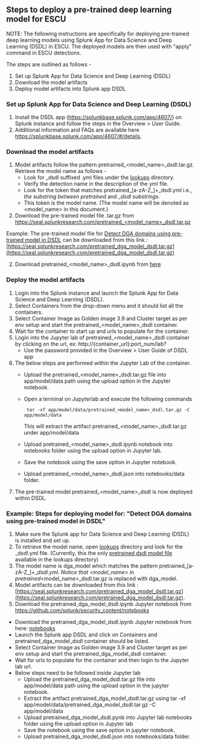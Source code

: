 ## Steps to deploy a pre-trained deep learning model for ESCU

NOTE: The following instructions are specifically for deploying pre-trained deep learning models using Splunk App for Data Science and Deep Learning (DSDL) in ESCU.  The deployed models are then used with "apply" command in ESCU detections.

The steps are outlined as follows -
1. Set up Splunk App for Data Science and Deep Learning (DSDL)
2. Download the model artifacts
3. Deploy model artifacts into Splunk app DSDL

### Set up Splunk App for Data Science and Deep Learning (DSDL)
1. Install the DSDL app (https://splunkbase.splunk.com/app/4607/) on Splunk instance and follow the steps in the Overview > User Guide.
2. Additional information and FAQs are available here https://splunkbase.splunk.com/app/4607/#/details.

### Download the model artifacts
1. Model artifacts follow the pattern pretrained_<model_name>_dsdl.tar.gz. Retrieve the model name as follows -
   * Look for _dsdl suffixed .yml files under the [lookups](https://github.com/splunk/security_content/tree/develop/lookups) directory. 
   * Verify the detection name in the description of the yml file.
   * Look for the token that matches pretrained_[a-zA-Z_]+_dsdl.yml i.e., _the substring between pretrained_ and __dsdl substrings._
   * This token is the model name.
    (The model name will be denoted as <model_name> in this document.)
2. Download the pre-trained model file .tar.gz from https://seal.splunkresearch.com/pretrained_<model_name>_dsdl.tar.gz

 Example: The pre-trained model file for [Detect DGA domains using pre-trained model in DSDL](https://github.com/splunk/security_content/blob/develop/detections/experimental/network/detect_dga_domains_using_pretrained_model_in_dsdl.yml) can be downloaded from this link : [https://seal.splunkresearch.com/pretrained_dga_model_dsdl.tar.gz](https://seal.splunkresearch.com/pretrained_dga_model_dsdl.tar.gz)

2. Download pretrained_<model_name>_dsdl.ipynb from [here](https://github.com/splunk/security_content/tree/develop/notebooks)

### Deploy the model artifacts

1. Login into the Splunk instance and launch the Splunk App for Data Science and Deep Learning (DSDL).
2. Select Containers from the drop-down menu and it should list all the containers.
3. Select Container Image as Golden image 3.9 and Cluster target as per env setup and start the pretrained_<model_name>_dsdl container.
4. Wait for the container to start up and urls to populate for the container.
5. Login into the Jupyter lab of pretrained_<model_name>_dsdl container by clicking on the url, ex: http://{container_url}:port_num/lab? 
    * Use the password provided in the Overview > User Guide of DSDL app
6. The below steps are performed within the Jupyter Lab of the container.
    * Upload the pretrained_<model_name>_dsdl.tar.gz file into app/model/data path using the upload option in the Jupyter notebook.
    * Open a terminal on Jupyterlab and execute the following commands

         ```
          tar -xf app/model/data/pretrained_<model_name>_dsdl.tar.gz -C app/model/data
         ```			
      This will extract the artifact pretrained_<model_name>_dsdl.tar.gz under app/model/data				
    * Upload pretrained_<model_name>_dsdl.ipynb notebook into notebooks folder using the upload option in Jupyter lab.
    * Save the notebook using the save option in Jupyter notebook. 
    * Upload pretrained_<model_name>_dsdl.json into notebooks/data folder.
 7. The pre-trained model pretrained_<model_name>_dsdl is now deployed within DSDL.



### Example: Steps for deploying model for: "Detect DGA domains using pre-trained model in DSDL"

1. Make sure the Splunk app for Data Science and Deep Learning (DSDL) is installed and set up.
2. To retrieve the model name, open [lookups](https://github.com/splunk/security_content/tree/develop/lookups) directory and look for the _dsdl.yml file. (Currently, this the only [pretrained dsdl model file](https://github.com/splunk/security_content/blob/develop/lookups/__mlspl_pretrained_dga_model_dsdl.yml) available in the lookups directory)
3. The model name is dga_model which matches the pattern pretrained_[a-zA-Z_]+__dsdl.yml. Notice that <model_name> in pretrained_<model_name>_dsdl.tar.gz is replaced with dga_model.
4. Model artifacts can be downloaded from this link : [https://seal.splunkresearch.com/pretrained_dga_model_dsdl.tar.gz](https://seal.splunkresearch.com/pretrained_dga_model_dsdl.tar.gz).
5. Download the pretrained_dga_model_dsdl.ipynb Jupyter notebook from https://github.com/splunk/security_content/notebooks
* Download the pretrained_dga_model_dsdl.ipynb Jupyter notebook from here: [notebooks](https://github.com/splunk/security_content/notebooks)
* Launch the Splunk app DSDL and click on Containers and pretrained_dga_model_dsdl container should be listed.
* Select Container Image as Golden image 3.9 and Cluster target as per env setup and start the pretrained_dga_model_dsdl container.
* Wait for urls to populate for the container and then login to the Jupyter lab url. 
* Below steps need to be followed inside Jupyter lab 
  * Upload the pretrained_dga_model_dsdl.tar.gz file into app/model/data path using the upload option in the jupyter notebook.
  * Extract the artifact pretrained_dga_model_dsdl.tar.gz using tar -xf app/model/data/pretrained_dga_model_dsdl.tar.gz -C app/model/data
  * Upload pretrained_dga_model_dsdl.pynb into Jupyter lab notebooks folder using the upload option in Jupyter lab
  * Save the notebook using the save option in jupyter notebook.
  * Upload pretrained_dga_model_dsdl.json into notebooks/data folder.

